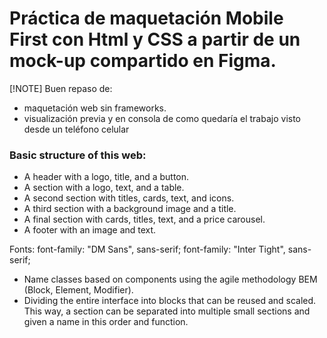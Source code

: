 # Práctica de maquetación Mobile First con Html y CSS a partir de un mock-up compartido en Figma.

[!NOTE] Buen repaso de: 
-  maquetación web sin frameworks.
-  visualización previa y en consola de como quedaría el trabajo visto desde un teléfono celular
  
### Basic structure of this web:
- A header with a logo, title, and a button.
- A section with a logo, text, and a table.
- A second section with titles, cards, text, and icons.
- A third section with a background image and a title.
- A final section with cards, titles, text, and a price carousel.
- A footer with an image and text.

Fonts:
font-family: "DM Sans", sans-serif;
font-family: "Inter Tight", sans-serif;

- Name classes based on components using the agile methodology BEM (Block, Element, Modifier).
- Dividing the entire interface into blocks that can be reused and scaled. This way, a section 
can be separated into multiple small sections and given a name in this order and function.
